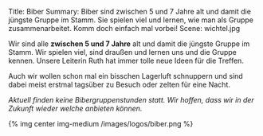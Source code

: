 Title: Biber
Summary: Biber sind zwischen 5 und 7 Jahre alt und damit die jüngste Gruppe im Stamm. Sie spielen viel und lernen, wie man als Gruppe zusammenarbeitet. Komm doch einfach mal vorbei!
Scene: wichtel.jpg

Wir sind alle **zwischen 5 und 7 Jahre** alt und damit die jüngste Gruppe im Stamm. Wir spielen viel, sind draußen und lernen uns und die Gruppe kennen. Unsere Leiterin Ruth hat immer tolle neue Ideen für die Treffen.

Auch wir wollen schon mal ein bisschen Lagerluft schnuppern und sind dabei meist erstmal tagsüber zu Besuch oder zelten für eine Nacht.

*Aktuell finden keine Bibergruppenstunden statt. Wir hoffen, dass wir in der Zukunft wieder welche anbieten können.*

<!---
Bist du so alt wie wir und hast auch Lust auf Lagerfeuer? Kommt doch einfach mal vorbei: Wir treffen uns **wöchentlich, montags zwischen 16:30 und 17:30 Uhr in St. Antonius** in Babelsberg. Im Sommer sind wir aber auch mal im Park Babelsberg oder anderen Parks unterwegs, sagt also am besten vorher unseren Leitenden Bescheid: <a href="javascript:location='mailto:\u0062\u0069\u0062\u0065\u0072\u002d\u006c\u0065\u0069\u0074\u0065\u0072\u0040\u0070\u0066\u0061\u0064\u0069\u0073\u002d\u0070\u006f\u0074\u0073\u0064\u0061\u006d\u002e\u0064\u0065';void 0"><script type="text/javascript">document.write('\u0062\u0069\u0062\u0065\u0072\u002d\u006c\u0065\u0069\u0074\u0065\u0072\u0040\u0070\u0066\u0061\u0064\u0069\u0073\u002d\u0070\u006f\u0074\u0073\u0064\u0061\u006d\u002e\u0064\u0065')</script></a>

<noscript>Please enable Javascript to see the email address</noscript>.
-->

{% img center img-medium /images/logos/biber.png %}
